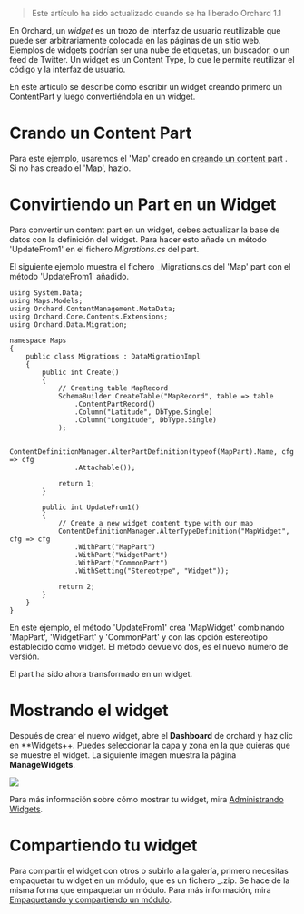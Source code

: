 >Este artículo ha sido actualizado cuando se ha liberado Orchard 1.1

En Orchard, un _widget_ es un trozo de interfaz de usuario reutilizable que puede ser arbitrariamente colocada en las páginas de un sitio web. Ejemplos de widgets podrían ser una nube de etiquetas, un buscador, o un feed de Twitter. Un widget es un Content Type, lo que le permite reutilizar el código y la interfaz de usuario.

En este artículo se describe cómo escribir un widget creando primero un ContentPart y luego convertiéndola en un widget.

# Crando un Content Part
Para este ejemplo, usaremos el 'Map' creado en [creando un content part](Writing-a-content-part)
. Si no has creado el 'Map', hazlo.

# Convirtiendo un Part en un Widget
Para convertir un content part en un widget, debes actualizar la base de datos con la definición del widget. Para hacer esto añade un método 'UpdateFrom1' en el fichero _Migrations.cs_ del part.

El siguiente ejemplo muestra el fichero _Migrations.cs del 'Map' part con el método 'UpdateFrom1' añadido.
    
    using System.Data;
    using Maps.Models;
    using Orchard.ContentManagement.MetaData;
    using Orchard.Core.Contents.Extensions;
    using Orchard.Data.Migration;
    
    namespace Maps
    {
        public class Migrations : DataMigrationImpl
        {
            public int Create()
            {
                // Creating table MapRecord
                SchemaBuilder.CreateTable("MapRecord", table => table
                    .ContentPartRecord()
                    .Column("Latitude", DbType.Single)
                    .Column("Longitude", DbType.Single)
                );
    
                ContentDefinitionManager.AlterPartDefinition(typeof(MapPart).Name, cfg => cfg
                    .Attachable());
    
                return 1;
            }
    
            public int UpdateFrom1()
            {
                // Create a new widget content type with our map
                ContentDefinitionManager.AlterTypeDefinition("MapWidget", cfg => cfg
                    .WithPart("MapPart")
                    .WithPart("WidgetPart")
                    .WithPart("CommonPart")
                    .WithSetting("Stereotype", "Widget"));
    
                return 2;
            }
        }
    }
 

En este ejemplo, el método 'UpdateFrom1' crea 'MapWidget' combinando 'MapPart', 'WidgetPart' y 'CommonPart' y con las opción estereotipo establecido como widget. El método devuelvo dos, es el nuevo número de versión.

El part ha sido ahora transformado en un widget.

# Mostrando el widget

Después de crear el nuevo widget, abre el **Dashboard** de orchard y haz clic en **Widgets++. Puedes seleccionar la capa y zona en la que quieras que se muestre el widget. La siguiente imagen muestra la página **ManageWidgets**.

![](../Upload/screenshots_675/manage_widgets_675.png)

Para más información sobre cómo mostrar tu widget, mira [Administrando Widgets](Managing-widgets).

# Compartiendo tu widget
Para compartir el widget con otros o subirlo a la galería, primero necesitas empaquetar tu widget en un módulo, que es un fichero _.zip. Se hace de la misma forma que empaquetar un módulo. Para más información, mira [Empaquetando y compartiendo un módulo](Packaging-and-sharing-a-module).
